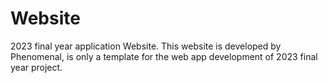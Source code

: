 # Website
2023 final year application Website. This website is developed by Phenomenal, is only a template for the web app development of 2023 final year project.
